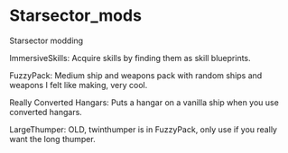 # Starsector_mods
Starsector modding

ImmersiveSkills: Acquire skills by finding them as skill blueprints.

FuzzyPack: Medium ship and weapons pack with random ships and weapons I felt like making, very cool.

Really Converted Hangars: Puts a hangar on a vanilla ship when you use converted hangars.

LargeThumper: OLD, twinthumper is in FuzzyPack, only use if you really want the long thumper.
